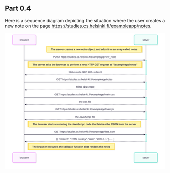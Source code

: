 ## Part 0.4
Here is a sequence diagram depicting the situation where the user creates a new note on the page https://studies.cs.helsinki.fi/exampleapp/notes.

<img src="images/posting_new_note.svg" alt="Sequence diagram depicting new note creation">